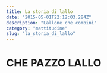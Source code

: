 ```yaml
---
title: La storia di lallo
date: "2015-05-01T22:12:03.284Z"
description: "Lallone che combini"
category: "mattitudine"
slug: "la_storia_di_lallo"
---
```


# CHE PAZZO LALLO